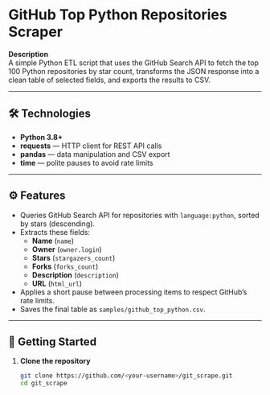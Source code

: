 # GitHub Top Python Repositories Scraper

**Description**  
A simple Python ETL script that uses the GitHub Search API to fetch the top 100 Python repositories by star count, transforms the JSON response into a clean table of selected fields, and exports the results to CSV.

---

## 🛠 Technologies

- **Python 3.8+**  
- **requests** — HTTP client for REST API calls  
- **pandas** — data manipulation and CSV export  
- **time** — polite pauses to avoid rate limits  

---

## ⚙️ Features

- Queries GitHub Search API for repositories with `language:python`, sorted by stars (descending).  
- Extracts these fields:  
  - **Name** (`name`)  
  - **Owner** (`owner.login`)  
  - **Stars** (`stargazers_count`)  
  - **Forks** (`forks_count`)  
  - **Description** (`description`)  
  - **URL** (`html_url`)  
- Applies a short pause between processing items to respect GitHub’s rate limits.  
- Saves the final table as `samples/github_top_python.csv`.

---

## 🚀 Getting Started

1. **Clone the repository**  
   ```bash
   git clone https://github.com/<your-username>/git_scrape.git
   cd git_scrape
